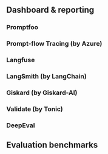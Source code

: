 
## Dashboard & reporting
### Promptfoo

### Prompt-flow Tracing (by Azure)
### Langfuse

### LangSmith (by LangChain)

### Giskard (by Giskard-AI)

### Validate (by Tonic)

### DeepEval


## Evaluation benchmarks






